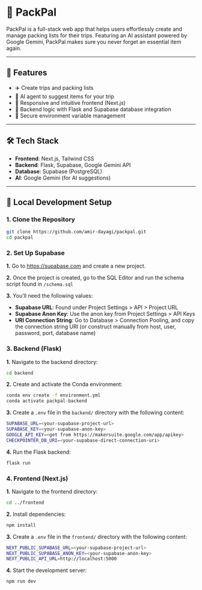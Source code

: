 # 🧳 PackPal

PackPal is a full-stack web app that helps users effortlessly create and manage packing lists for their trips. Featuring an AI assistant powered by Google Gemini, PackPal makes sure you never forget an essential item again.

---

## 🚀 Features

- ✈️ Create trips and packing lists
- 🤖 AI agent to suggest items for your trip  
- 📱 Responsive and intuitive frontend (Next.js)  
- 🧠 Backend logic with Flask and Supabase database integration  
- 🔐 Secure environment variable management

---

## 🛠️ Tech Stack

- **Frontend**: Next.js, Tailwind CSS  
- **Backend**: Flask, Supabase, Google Gemini API  
- **Database**: Supabase (PostgreSQL)  
- **AI**: Google Gemini (for AI suggestions)

---

## 🧪 Local Development Setup

### 1. Clone the Repository

```bash
git clone https://github.com/amir-dayagi/packpal.git
cd packpal
```

### 2. Set Up Supabase
**1.** Go to https://supabase.com and create a new project.

**2.** Once the project is created, go to the SQL Editor and run the schema script found in `/schema.sql`

**3.** You'll need the following values:
 - **Supabase URL**: Found under Project Settings > API > Project URL
 - **Supabase Anon Key**: Use the anon key from Project Settings > API Keys
 - **URI Connection String**: Go to Database > Connection Pooling, and copy the connection string URI (or construct manually from host, user, password, port, database name)

### 3. Backend (Flask)
**1.** Navigate to the backend directory:

```bash
cd backend
```

**2.** Create and activate the Conda environment:

```bash
conda env create -f environment.yml
conda activate packpal-backend
```

**3.** Create a `.env` file in the `backend/` directory with the following content:

```bash
SUPABASE_URL=<your-supabase-project-url>
SUPABASE_KEY=<your-supabase-anon-key>
GOOGLE_API_KEY=<get from https://makersuite.google.com/app/apikey>
CHECKPOINTER_DB_URI=<your-supabase-direct-connection-uri>
```

**4.** Run the Flask backend:

```bash
flask run
```

### 4. Frontend (Next.js)
**1.** Navigate to the frontend directory:

```bash
cd ../frontend
```

**2.** Install dependencies:

```bash
npm install
```

**3.** Create a `.env` file in the `frontend/` directory with the following content:

```bash
NEXT_PUBLIC_SUPABASE_URL=<your-supabase-project-url>
NEXT_PUBLIC_SUPABASE_ANON_KEY=<your-supabase-anon-key>
NEXT_PUBLIC_API_URL=http://localhost:5000
```

**4.** Start the development server:

```bash
npm run dev
```

